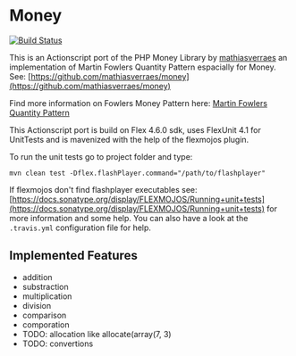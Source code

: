 Money
=====

[![Build Status](https://travis-ci.org/jschaedl/Money.png?branch=master)](https://travis-ci.org/jschaedl/Money) 

This is an Actionscript port of the PHP Money Library by [mathiasverraes](https://github.com/mathiasverraes) an implementation of Martin Fowlers Quantity Pattern espacially for Money. See: [https://github.com/mathiasverraes/money](https://github.com/mathiasverraes/money)

Find more information on Fowlers Money Pattern here: [Martin Fowlers Quantity Pattern](http://martinfowler.com/eaaDev/quantity.html)

This Actionscript port is build on Flex 4.6.0 sdk, uses FlexUnit 4.1 for UnitTests and is mavenized with the help of the flexmojos plugin.

To run the unit tests go to project folder and type: 

```
mvn clean test -Dflex.flashPlayer.command="/path/to/flashplayer"
```

If flexmojos don't find flashplayer executables see: [https://docs.sonatype.org/display/FLEXMOJOS/Running+unit+tests](https://docs.sonatype.org/display/FLEXMOJOS/Running+unit+tests) for more information and some help. You can also have a look at the ```.travis.yml``` configuration file for help.  

## Implemented Features
* addition
* substraction
* multiplication
* division
* comparison
* comporation
* TODO: allocation like allocate(array(7, 3)
* TODO: convertions






